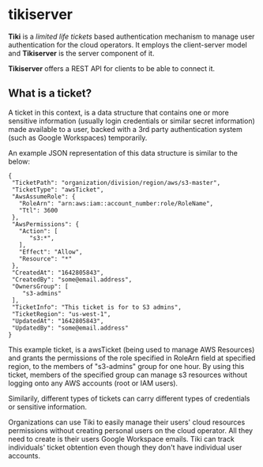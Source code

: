 # tikiserver

**Tiki** is a *limited life tickets* based authentication mechanism to manage user authentication for the cloud operators. It employs the client-server model and **Tikiserver** is the server component of it. 

**Tikiserver** offers a REST API for clients to be able to connect it.

## What is a ticket?

A ticket in this context, is a data structure that contains one or more sensitive information (usually login credentials or similar secret information) made available to a user, backed with a 3rd party authentication system (such as Google Workspaces) temporarily.

An example JSON representation of this data structure is similar to the below:

```
{
 "TicketPath": "organization/division/region/aws/s3-master",
 "TicketType": "awsTicket",
 "AwsAssumeRole": {
   "RoleArn": "arn:aws:iam::account_number:role/RoleName",
   "Ttl": 3600
 },
 "AwsPermissions": {
   "Action": [
      "s3:*",
   ],
   "Effect": "Allow",
   "Resource": "*"
 },
 "CreatedAt": "1642805843",
 "CreatedBy": "some@email.address",
 "OwnersGroup": [
    "s3-admins"
 ],
 "TicketInfo": "This ticket is for to S3 admins",
 "TicketRegion": "us-west-1",
 "UpdatedAt": "1642805843",
 "UpdatedBy": "some@email.address"
}

```

This example ticket, is a awsTicket (being used to manage AWS Resources) and grants the permissions of the role specified in RoleArn field at specified region, to the members of "s3-admins" group for one hour. By using this ticket, members of the specified group can manage s3 resources without logging onto any AWS accounts (root or IAM users).

Similarily, different types of tickets can carry different types of credentials or sensitive information.

Organizations can use Tiki to easily manage their users' cloud resources permissions without creating personal users on the cloud operator. All they need to create is their users Google Workspace emails. Tiki can track individuals' ticket obtention even though they don't have individual user accounts.



